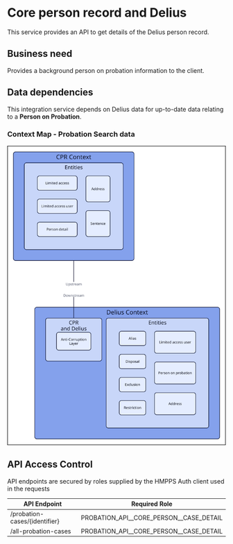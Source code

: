 # Core person record and Delius

This service provides an API to get details of the Delius person record.

## Business need
Provides a background person on probation information to the client.

## Data dependencies
This integration service depends on Delius data for up-to-date data relating to a **Person on Probation**.


### Context Map - Probation Search data
![](../../doc/tech-docs/source/images/cpr-and-delius-context-map.svg)


## API Access Control

API endpoints are secured by roles supplied by the HMPPS Auth client used in
the requests

| API Endpoint                  | Required Role                             |
| ----------------------------- | ----------------------------------------- |
| /probation-cases/{identifier} | PROBATION_API_\_CORE_PERSON_\_CASE_DETAIL |
| /all-probation-cases          | PROBATION_API_\_CORE_PERSON_\_CASE_DETAIL |